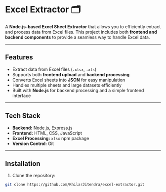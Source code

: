 # Excel Extractor 🗂️

A **Node.js-based Excel Sheet Extractor** that allows you to efficiently extract and process data from Excel files. This project includes both **frontend and backend components** to provide a seamless way to handle Excel data.

---

## Features

- Extract data from Excel files (`.xlsx`, `.xls`)  
- Supports both **frontend upload** and **backend processing**  
- Converts Excel sheets into **JSON** for easy manipulation  
- Handles multiple sheets and large datasets efficiently  
- Built with **Node.js** for backend processing and a simple frontend interface  

---

## Tech Stack

- **Backend:** Node.js, Express.js  
- **Frontend:** HTML, CSS, JavaScript  
- **Excel Processing:** `xlsx` npm package  
- **Version Control:** Git  

---

## Installation

1. Clone the repository:

```bash
git clone https://github.com/KhilarJitendra/excel-extractor.git
